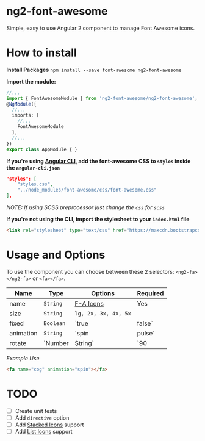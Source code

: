 # ng2-font-awesome
Simple, easy to use Angular 2 component to manage Font Awesome icons.

# How to install

**Install Packages**
`npm install --save font-awesome ng2-font-awesome`

**Import the module:**
```typescript
//...
import { FontAwesomeModule } from 'ng2-font-awesome/ng2-font-awesome';
@NgModule({
  //...
  imports: [
    //...
    FontAwesomeModule
  ],
  //...
})
export class AppModule { }
```

**If you're using [Angular CLI](https://github.com/angular/angular-cli), add the font-awesome CSS to `styles` inside the `angular-cli.json`**
```json
"styles": [
    "styles.css",
    "../node_modules/font-awesome/css/font-awesome.css"
],
```
*NOTE: If using SCSS preprocessor just change the `css` for `scss`*

**If you're not using the CLI, import the stylesheet to your `index.html` file**
```html
<link rel="stylesheet" type="text/css" href="https://maxcdn.bootstrapcdn.com/font-awesome/4.7.0/css/font-awesome.min.css" />
```

# Usage and Options
To use the component you can choose between these 2 selectors: `<ng2-fa></ng2-fa>` or `<fa></fa>`.

Name      | Type               | Options    | Required
---       | ---                | ---        | ---
name      | `String`           | [F-A Icons](http://fontawesome.io/icons/) | Yes
size      | `String`           | `lg, 2x, 3x, 4x, 5x`
fixed     | `Boolean`          | `true | false`
animation |  `String`          | `spin | pulse`
rotate    |  `Number | String` | `90 | 180 | 270` `horizontal | vertical`

*Example Use*
```html
<fa name="cog" animation="spin"></fa>
```

# TODO
- [ ] Create unit tests
- [ ] Add `directive` option
- [ ] Add [Stacked Icons](http://fontawesome.io/examples/#stacked) support
- [ ] Add [List Icons](http://fontawesome.io/examples/#list) support
